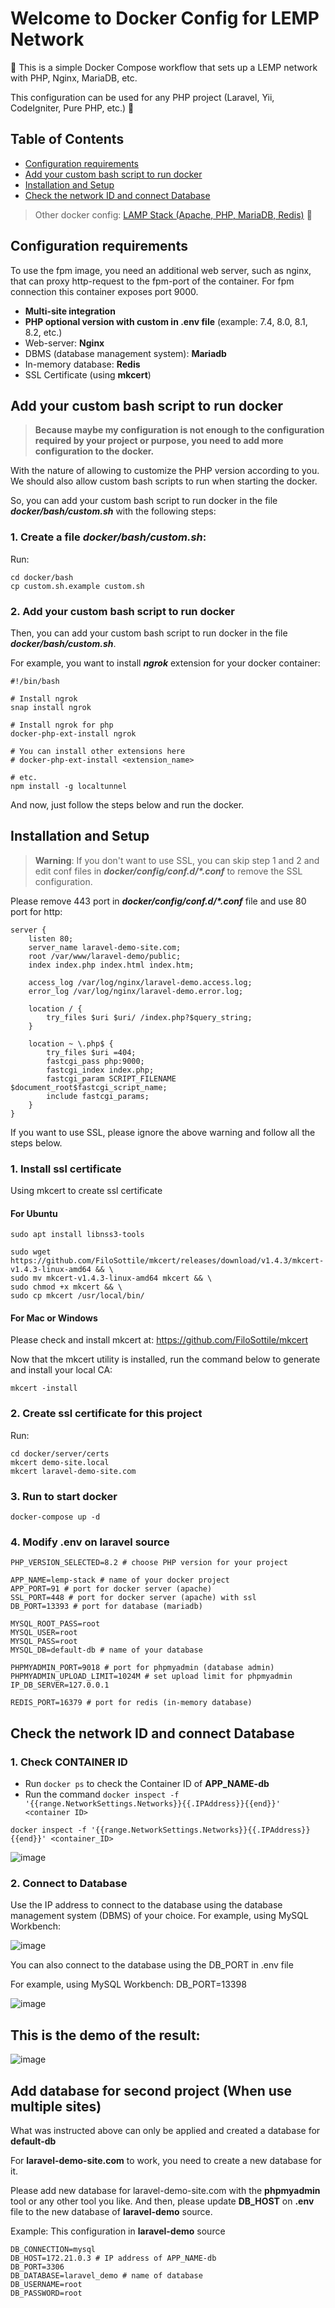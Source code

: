 # Welcome to Docker Config for LEMP Network

:whale: This is a simple Docker Compose workflow that sets up a LEMP network with PHP, Nginx, MariaDB, etc.

This configuration can be used for any PHP project (Laravel, Yii, CodeIgniter, Pure PHP, etc.) :tada:

## Table of Contents

 - [Configuration requirements](#configuration-requirements)
 - [Add your custom bash script to run docker](#add-your-custom-bash-script-to-run-docker)
 - [Installation and Setup](#installation-and-setup)
 - [Check the network ID and connect Database](#check-the-network-id-and-connect-database)


> Other docker config: [LAMP Stack (Apache, PHP, MariaDB, Redis)](https://github.com/tanhongit/lamp-docker.git) :whale:

## Configuration requirements

To use the fpm image, you need an additional web server, such as nginx, that can proxy http-request to the fpm-port of the container. For fpm connection this container exposes port 9000.

- **Multi-site integration**
- **PHP optional version with custom in .env file** (example: 7.4, 8.0, 8.1, 8.2, etc.)
- Web-server: **Nginx**
- DBMS (database management system): **Mariadb**
- In-memory database: **Redis**
- SSL Certificate (using **mkcert**)

## Add your custom bash script to run docker

> **Because maybe my configuration is not enough to the configuration required by your project or purpose, you need to add more configuration to the docker.**

With the nature of allowing to customize the PHP version according to you. We should also allow custom bash scripts to run when starting the docker.

So, you can add your custom bash script to run docker in the file **_docker/bash/custom.sh_** with the following steps:

### 1. Create a file **_docker/bash/custom.sh_**:

Run:

```shell
cd docker/bash
cp custom.sh.example custom.sh
```

### 2. Add your custom bash script to run docker

Then, you can add your custom bash script to run docker in the file **_docker/bash/custom.sh_**.

For example, you want to install **_ngrok_** extension for your docker container:

```shell
#!/bin/bash

# Install ngrok
snap install ngrok

# Install ngrok for php
docker-php-ext-install ngrok

# You can install other extensions here
# docker-php-ext-install <extension_name>

# etc.
npm install -g localtunnel
```

And now, just follow the steps below and run the docker.

## Installation and Setup

> **Warning**: If you don't want to use SSL, you can skip step 1 and 2 and edit conf files in _**docker/config/conf.d/*.conf**_ to remove the SSL configuration.

Please remove 443 port in _**docker/config/conf.d/*.conf**_ file and use 80 port for http:

```nginx
server {
    listen 80;
    server_name laravel-demo-site.com;
    root /var/www/laravel-demo/public;
    index index.php index.html index.htm;

    access_log /var/log/nginx/laravel-demo.access.log;
    error_log /var/log/nginx/laravel-demo.error.log;

    location / {
        try_files $uri $uri/ /index.php?$query_string;
    }

    location ~ \.php$ {
        try_files $uri =404;
        fastcgi_pass php:9000;
        fastcgi_index index.php;
        fastcgi_param SCRIPT_FILENAME $document_root$fastcgi_script_name;
        include fastcgi_params;
    }
}
```

If you want to use SSL, please ignore the above warning and follow all the steps below.

### 1. Install ssl certificate

Using mkcert to create ssl certificate

#### For Ubuntu

```shell
sudo apt install libnss3-tools

sudo wget https://github.com/FiloSottile/mkcert/releases/download/v1.4.3/mkcert-v1.4.3-linux-amd64 && \
sudo mv mkcert-v1.4.3-linux-amd64 mkcert && \
sudo chmod +x mkcert && \
sudo cp mkcert /usr/local/bin/
```

#### For Mac or Windows

Please check and install mkcert at: https://github.com/FiloSottile/mkcert

Now that the mkcert utility is installed, run the command below to generate and install your local CA:

```shell
mkcert -install
```

### 2. Create ssl certificate for this project

Run:

```shell
cd docker/server/certs
mkcert demo-site.local
mkcert laravel-demo-site.com
```

### 3. Run to start docker

```shell
docker-compose up -d
```

### 4. Modify **.env** on laravel source

```dotenv
PHP_VERSION_SELECTED=8.2 # choose PHP version for your project

APP_NAME=lemp-stack # name of your docker project
APP_PORT=91 # port for docker server (apache)
SSL_PORT=448 # port for docker server (apache) with ssl
DB_PORT=13393 # port for database (mariadb)

MYSQL_ROOT_PASS=root
MYSQL_USER=root
MYSQL_PASS=root
MYSQL_DB=default-db # name of your database

PHPMYADMIN_PORT=9018 # port for phpmyadmin (database admin)
PHPMYADMIN_UPLOAD_LIMIT=1024M # set upload limit for phpmyadmin
IP_DB_SERVER=127.0.0.1

REDIS_PORT=16379 # port for redis (in-memory database)
```

## Check the network ID and connect Database

### 1. Check CONTAINER ID
- Run `docker ps` to check the Container ID of **APP_NAME-db**
- Run the command `docker inspect -f '{{range.NetworkSettings.Networks}}{{.IPAddress}}{{end}}' <container ID>`

```shell
docker inspect -f '{{range.NetworkSettings.Networks}}{{.IPAddress}}{{end}}' <container_ID>
```

![image](https://user-images.githubusercontent.com/35853002/232272286-4dd7cc26-1257-4b1e-9605-7d6ecfd69a37.png)


### 2. Connect to Database

Use the IP address to connect to the database using the database management system (DBMS) of your choice. For example, using MySQL Workbench:

![image](https://user-images.githubusercontent.com/35853002/232210044-7dd5aafa-352f-45d8-ba99-82cb792b1066.png)

You can also connect to the database using the DB_PORT in .env file

For example, using MySQL Workbench: DB_PORT=13398

![image](https://user-images.githubusercontent.com/35853002/232210171-af56d440-c9f0-4477-a1a7-338b86995cd7.png)

## This is the demo of the result:
![image](https://user-images.githubusercontent.com/35853002/183320614-fa670785-9aa7-411a-a1ff-15e349cee58d.png)

## Add database for second project (When use multiple sites)

What was instructed above can only be applied and created a database for **default-db**

For __laravel-demo-site.com__ to work, you need to create a new database for it.

Please add new database for laravel-demo-site.com with the __phpmyadmin__ tool or any other tool you like. And then, please update __DB_HOST__ on __.env__ file to the new database of __laravel-demo__ source.

Example: This configuration in **laravel-demo** source

```dotenv
DB_CONNECTION=mysql
DB_HOST=172.21.0.3 # IP address of APP_NAME-db
DB_PORT=3306
DB_DATABASE=laravel_demo # name of database
DB_USERNAME=root
DB_PASSWORD=root
```
